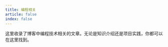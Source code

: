 ```yaml
---
title: 编程相关
article: false
index: false
---
```


这里收录了博客中编程技术相关的文章。无论是知识介绍还是项目实践，你都可以在这里找到。

<Catalog />
